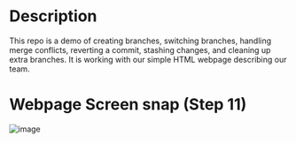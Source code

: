 # Description
This repo is a demo of creating branches, switching branches, handling merge conflicts, reverting a commit, stashing changes, and cleaning up extra branches. It is working with our simple HTML webpage describing our team.

# Webpage Screen snap (Step 11)
![image](https://github.com/user-attachments/assets/555faec4-51c5-4bc4-949d-e86f4ddb8072)

